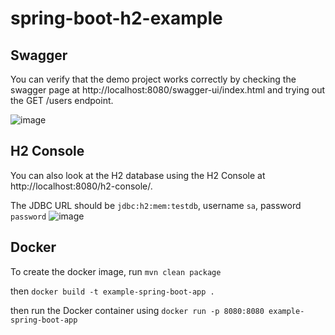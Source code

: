 # spring-boot-h2-example

## Swagger
You can verify that the demo project works correctly by checking the swagger page at http://localhost:8080/swagger-ui/index.html and trying out the GET /users endpoint.

![image](https://github.com/btruemn/spring-boot-h2-example/assets/33645693/797e0b85-db71-4e9e-9fd2-662f64c53164)

## H2 Console
You can also look at the H2 database using the H2 Console at http://localhost:8080/h2-console/.

The JDBC URL should be `jdbc:h2:mem:testdb`, username `sa`, password `password`
![image](https://github.com/btruemn/spring-boot-h2-example/assets/33645693/f3d98518-9a4a-4f7d-beb6-3d6bc41aeff6)


## Docker
To create the docker image, run `mvn clean package`

then `docker build -t example-spring-boot-app .`

then run the Docker container using `docker run -p 8080:8080 example-spring-boot-app`